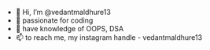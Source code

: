 - 👋 Hi, I’m @vedantmaldhure13
- 👀 passionate for coding
- 🌱 have knowledge of OOPS, DSA
- 📫 to reach me, my instagram handle - vedantmaldhure13

<!---
vedantmaldhure13/vedantmaldhure13 is a ✨ special ✨ repository because its `README.md` (this file) appears on your GitHub profile.
You can click the Preview link to take a look at your changes.
--->
